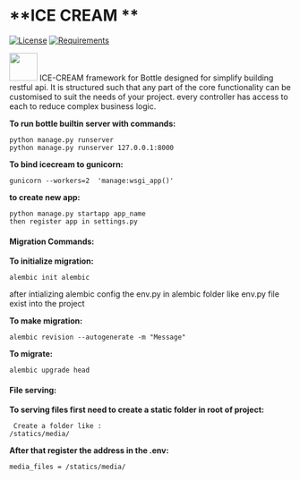 # **ICE CREAM ** 

[![License](https://img.shields.io/badge/License-BSD%203--Clause-blue.svg)](https://opensource.org/licenses/BSD-3-Clause)
[![Requirements](https://img.shields.io/badge/Requirements-See%20Here-orange)](https://github.com/xenups/bottle_restfool/blob/master/requirements.txt)

<img src="https://raw.githubusercontent.com/xenups/bottle_restfool/master/ICECREAM/statics/images/ice.png" width="50" height="50">
ICE-CREAM framework for Bottle designed for simplify building restful api. It is structured such that any part of the core functionality can be customised to suit the needs of your project. every controller has access to each to reduce complex business logic.

**To run bottle builtin server with commands:**
    
    python manage.py runserver 
    python manage.py runserver 127.0.0.1:8000

**To bind icecream to gunicorn:**
    
    gunicorn --workers=2  'manage:wsgi_app()'
    

**to create new app:**

    python manage.py startapp app_name
    then register app in settings.py

#### **Migration Commands:**
**To initialize migration:**

    alembic init alembic
after intializing alembic config the env.py in alembic folder  like env.py file exist into the  project

**To make migration:**

    alembic revision --autogenerate -m "Message"

**To migrate:**

    alembic upgrade head


 #### **File serving:**
**To serving files first  need to create a static folder in root of project:**

     Create a folder like :
    /statics/media/
**After that register the address in the .env:**

    media_files = /statics/media/
